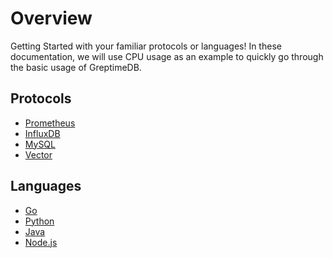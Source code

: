 # Overview

Getting Started with your familiar protocols or languages!
In these documentation, we will use CPU usage as an example to quickly go through the basic usage of GreptimeDB.

## Protocols

- [Prometheus](prometheus.md)
- [InfluxDB](influxdb.md)
- [MySQL](mysql.md)
- [Vector](vector.md)

## Languages

- [Go](go.md)
- [Python](python.md)
- [Java](java.md)
- [Node.js](node.md)
